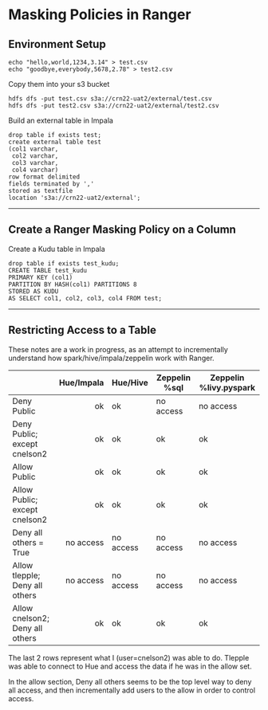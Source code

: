 # Masking Policies in Ranger

## Environment Setup

```
echo "hello,world,1234,3.14" > test.csv
echo "goodbye,everybody,5678,2.78" > test2.csv
```

Copy them into your s3 bucket
```
hdfs dfs -put test.csv s3a://crn22-uat2/external/test.csv
hdfs dfs -put test2.csv s3a://crn22-uat2/external/test2.csv
```

Build an external table in Impala

```
drop table if exists test;
create external table test
(col1 varchar,
 col2 varchar,
 col3 varchar,
 col4 varchar)
row format delimited
fields terminated by ','
stored as textfile
location 's3a://crn22-uat2/external';
```

---

## Create a Ranger Masking Policy on a Column


Create a Kudu table in Impala
```
drop table if exists test_kudu;
CREATE TABLE test_kudu
PRIMARY KEY (col1)
PARTITION BY HASH(col1) PARTITIONS 8
STORED AS KUDU
AS SELECT col1, col2, col3, col4 FROM test;
```


---

## Restricting Access to a Table

These notes are a work in progress, as an attempt to incrementally understand how spark/hive/impala/zeppelin work with Ranger.

|                                 	| Hue/Impala 	| Hue/Hive  	| Zeppelin %sql 	| Zeppelin %livy.pyspark 	|
|---------------------------------	|-----------:	|-----------	|---------------	|------------------------	|
| Deny Public                     	| ok         	| ok        	| no access     	| no access              	|
| Deny Public; except cnelson2    	| ok         	| ok        	| ok            	| ok                     	|
| Allow Public                    	| ok         	| ok        	| ok            	| ok                     	|
| Allow Public; except cnelson2   	| ok         	| ok        	| ok            	| ok                     	|
| Deny all others = True          	| no access  	| no access 	| no access     	| no access              	|
| Allow tlepple; Deny all others  	| no access  	| no access 	| no access     	| no access              	| <-- tlepple was able to access data
| Allow cnelson2; Deny all others 	| ok         	| ok        	| ok            	| ok                     	|


The last 2 rows represent what I (user=cnelson2) was able to do.   Tlepple was able to connect to Hue and access the data if he was in the allow set.

In the allow section, Deny all others seems to be the top level way to deny all access, and then incrementally add users to the allow in order to control access.


